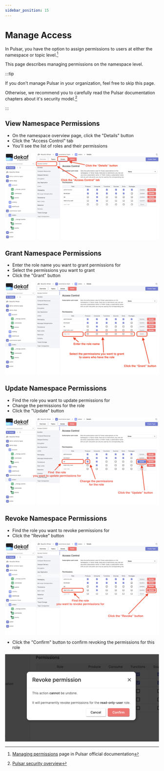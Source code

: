```yaml
---
sidebar_position: 15
---
```


# Manage Access

In Pulsar, you have the option to assign permissions to users at either the namespace or topic level.[^1]

This page describes managing permissions on the namespace level.

:::tip

If you don't manage Pulsar in your organization, feel free to skip this page.

Otherwise, we recommend you to carefully read the Pulsar documentation chapters about it's security model.[^2]

:::

## View Namespace Permissions

- On the namespace overview page, click the "Details" button
- Click the "Access Control" tab
- You'll see the list of roles and their permissions

![manage  pulsar namespace access](./img/access-control.png)

## Grant Namespace Permissions

- Enter the role name you want to grant permissions for
- Select the permissions you want to grant
- Click the "Grant" button

![grant pulsar namespace permissions](./img/grant-permissions.png)

## Update Namespace Permissions

- Find the role you want to update permissions for
- Change the permissions for the role
- Click the "Update" button

![update pulsar namespace permissions](./img/update-permissions.png)

## Revoke Namespace Permissions

- Find the role you want to revoke permissions for
- Click the "Revoke" button

![revoke pulsar namespace permissions](./img/revoke-permissions.png)

- Click the "Confirm" button to confirm revoking the permissions for this role

![confirm revoke pulsar namespace permissions](./img/confirm-revoke-permissions.png)

[^1]: [Managing permissions](https://pulsar.apache.org/docs/next/admin-api-permissions/) page in Pulsar official documentation
[^2]: [Pulsar security overview](https://pulsar.apache.org/docs/next/security-overview/)
